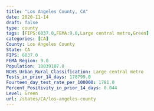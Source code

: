 ```yaml
---
title: "Los Angeles County, CA"
date: 2020-11-14
draft: false
type: county
tags: [FIPS:6037.0,FEMA:9.0,Large central metro,Green]
categories: [CA]
County: Los Angeles County
State: CA
FIPS: 6037.0
FEMA_Region: 9.0
Population: 10039107.0
NCHS_Urban_Rural_Classification: Large central metro
Tests_in_prior_14_days: 178799.0
Fourteen_day_test_rate_per_100000: 1781.0
Percent_Positivity_in_prior_14_days: 0.044
Level: Green
url: /states/CA/los-angeles-county
---
```



